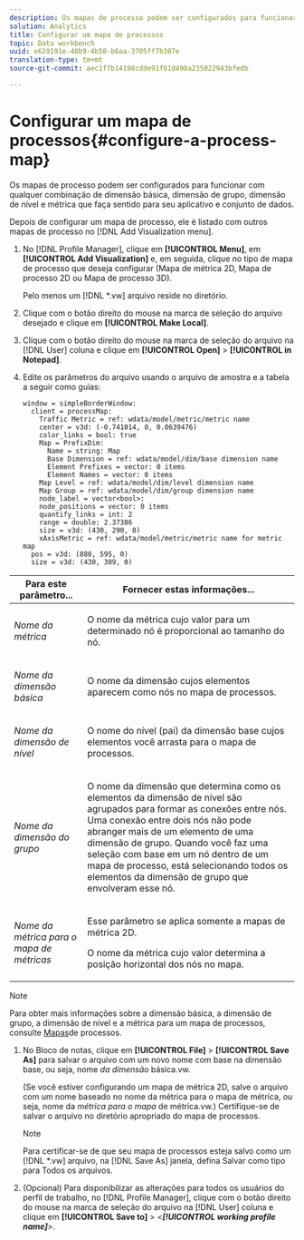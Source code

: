 ```yaml
---
description: Os mapas de processo podem ser configurados para funcionar com qualquer combinação de dimensão básica, dimensão de grupo, dimensão de nível e métrica que faça sentido para seu aplicativo e conjunto de dados.
solution: Analytics
title: Configurar um mapa de processos
topic: Data workbench
uuid: e629191e-48b9-4b58-b6aa-3705ff7b387e
translation-type: tm+mt
source-git-commit: aec1f7b14198cdde91f61d490a235022943bfedb

---
```



# Configurar um mapa de processos{#configure-a-process-map}

Os mapas de processo podem ser configurados para funcionar com qualquer combinação de dimensão básica, dimensão de grupo, dimensão de nível e métrica que faça sentido para seu aplicativo e conjunto de dados.

Depois de configurar um mapa de processo, ele é listado com outros mapas de processo no [!DNL Add Visualization menu].

1. No [!DNL Profile Manager], clique em **[!UICONTROL Menu]**, em **[!UICONTROL Add Visualization]** e, em seguida, clique no tipo de mapa de processo que deseja configurar (Mapa de métrica 2D, Mapa de processo 2D ou Mapa de processo 3D).

   Pelo menos um [!DNL *.vw] arquivo reside no diretório.

1. Clique com o botão direito do mouse na marca de seleção do arquivo desejado e clique em **[!UICONTROL Make Local]**.
1. Clique com o botão direito do mouse na marca de seleção do arquivo na [!DNL User] coluna e clique em **[!UICONTROL Open]** > **[!UICONTROL in Notepad]**.
1. Edite os parâmetros do arquivo usando o arquivo de amostra e a tabela a seguir como guias:

   ```
   window = simpleBorderWindow: 
     client = processMap: 
       Traffic Metric = ref: wdata/model/metric/metric name
       center = v3d: (-0.741014, 0, 0.0639476)
       color_links = bool: true
       Map = PrefixDim: 
         Name = string: Map
         Base Dimension = ref: wdata/model/dim/base dimension name
         Element Prefixes = vector: 0 items
         Element Names = vector: 0 items
       Map Level = ref: wdata/model/dim/level dimension name
       Map Group = ref: wdata/model/dim/group dimension name
       node_label = vector<bool>: 
       node_positions = vector: 0 items
       quantify_links = int: 2
       range = double: 2.37386
       size = v3d: (430, 290, 0)
       xAxisMetric = ref: wdata/model/metric/metric name for metric map
     pos = v3d: (880, 595, 0)
     size = v3d: (430, 309, 0)
   ```

<table id="table_3F072DB1B68746C49DF9332718982EBE"> 
 <thead> 
  <tr> 
   <th colname="col1" class="entry"> Para este parâmetro... </th> 
   <th colname="col2" class="entry"> Fornecer estas informações... </th> 
  </tr> 
 </thead>
 <tbody> 
  <tr> 
   <td colname="col1"> <p><i>Nome da métrica</i> </p> </td> 
   <td colname="col2"> <p>O nome da métrica cujo valor para um determinado nó é proporcional ao tamanho do nó. </p> </td> 
  </tr> 
  <tr> 
   <td colname="col1"> <p><i>Nome da dimensão básica</i> </p> </td> 
   <td colname="col2"> <p>O nome da dimensão cujos elementos aparecem como nós no mapa de processos. </p> </td> 
  </tr> 
  <tr> 
   <td colname="col1"> <p><i>Nome da dimensão de nível</i> </p> </td> 
   <td colname="col2"> <p>O nome do nível (pai) da dimensão base cujos elementos você arrasta para o mapa de processos. </p> </td> 
  </tr> 
  <tr> 
   <td colname="col1"> <p><i>Nome da dimensão do grupo</i> </p> </td> 
   <td colname="col2"> <p>O nome da dimensão que determina como os elementos da dimensão de nível são agrupados para formar as conexões entre nós. Uma conexão entre dois nós não pode abranger mais de um elemento de uma dimensão de grupo. Quando você faz uma seleção com base em um nó dentro de um mapa de processo, está selecionando todos os elementos da dimensão de grupo que envolveram esse nó. </p> </td> 
  </tr> 
  <tr> 
   <td colname="col1"> <p><i>Nome da métrica para o mapa de métricas</i> </p> </td> 
   <td colname="col2"> <p>Esse parâmetro se aplica somente a mapas de métrica 2D. </p> <p>O nome da métrica cujo valor determina a posição horizontal dos nós no mapa. </p> </td> 
  </tr> 
 </tbody> 
</table>

>[!NOTE]
>
>Para obter mais informações sobre a dimensão básica, a dimensão de grupo, a dimensão de nível e a métrica para um mapa de processos, consulte [Mapas](../../../home/c-get-started/c-analysis-vis/c-proc-maps/c-proc-maps.md#concept-880aee224404429785b733a4e80d275e)de processos.

1. No Bloco de notas, clique em **[!UICONTROL File]** > **[!UICONTROL Save As]** para salvar o arquivo com um novo nome com base na dimensão base, ou seja, nome *da dimensão* básica.vw.

   (Se você estiver configurando um mapa de métrica 2D, salve o arquivo com um nome baseado no nome da métrica para o mapa de métrica, ou seja, nome da *métrica para o mapa* de métrica.vw.) Certifique-se de salvar o arquivo no diretório apropriado do mapa de processos.

   >[!NOTE]
   >
   >Para certificar-se de que seu mapa de processos esteja salvo como um [!DNL *.vw] arquivo, na [!DNL Save As] janela, defina Salvar como tipo para Todos os arquivos.

1. (Opcional) Para disponibilizar as alterações para todos os usuários do perfil de trabalho, no [!DNL Profile Manager], clique com o botão direito do mouse na marca de seleção do arquivo na [!DNL User] coluna e clique em **[!UICONTROL Save to]** > *&lt;**[!UICONTROL working profile name]**>*.
